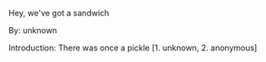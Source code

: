 Hey, we've got a sandwich

By: unknown

Introduction: There was once a pickle [1. unknown, 2. anonymous]

